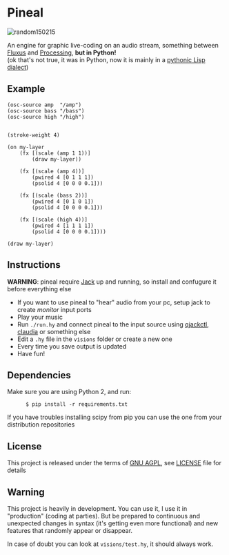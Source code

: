 Pineal
======

![random150215](http://i.imgur.com/dGbEcQi.png)

An engine for graphic live-coding on an audio stream, something between
[Fluxus](http://www.pawfal.org/fluxus/) and [Processing](https://processing.org/),
__but in Python!__  
(ok that's not true, it was in Python, now it is mainly in a
[pythonic Lisp dialect](http://hylang.org))


Example
-------

```hy
(osc-source amp  "/amp")
(osc-source bass "/bass")
(osc-source high "/high")


(stroke-weight 4)

(on my-layer
    (fx [(scale (amp 1 1))]
        (draw my-layer))

    (fx [(scale (amp 4))]
        (pwired 4 [0 1 1 1])
        (psolid 4 [0 0 0 0.1]))

    (fx [(scale (bass 2))]
        (pwired 4 [0 1 0 1])
        (psolid 4 [0 0 0 0.1]))

    (fx [(scale (high 4))]
        (pwired 4 [1 1 1 1])
        (psolid 4 [0 0 0 0.1])))

(draw my-layer)
```


Instructions
------------
**WARNING**: pineal require [Jack](http://www.jackaudio.org/) up and running, so
install and confugure it before everything else
* If you want to use pineal to "hear" audio from your pc, setup jack to create
  _monitor_ input ports
* Play your music
* Run `./run.hy` and connect pineal to the input source using
  [qjackctl](http://qjackctl.sourceforge.net/),
  [claudia](http://kxstudio.linuxaudio.org/Applications:Claudia) or something else
* Edit a `.hy` file in the `visions` folder or create a new one
* Every time you save output is updated
* Have fun!


Dependencies
------------
Make sure you are using Python 2, and run:
```
      $ pip install -r requirements.txt
```
If you have troubles installing scipy from pip you can use the one from your
distribution repositories


License
-------
This project is released under the terms of [GNU AGPL](http://www.gnu.org/licenses/agpl-3.0.html), see [LICENSE](LICENSE) file for details


Warning
-------
This project is heavily in development. You can use it, I use it in "production"
(coding at parties). But be prepared to continuous and unexpected changes in
syntax (it's getting even more functional) and new features that randomly appear
or disappear.

In case of doubt you can look at `visions/test.hy`, it should always work.
